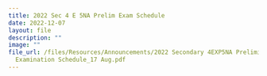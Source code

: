 ```yaml
---
title: 2022 Sec 4 E 5NA Prelim Exam Schedule
date: 2022-12-07
layout: file
description: ""
image: ""
file_url: /files/Resources/Announcements/2022 Secondary 4EXP5NA Preliminary
  Examination Schedule_17 Aug.pdf
---
```

